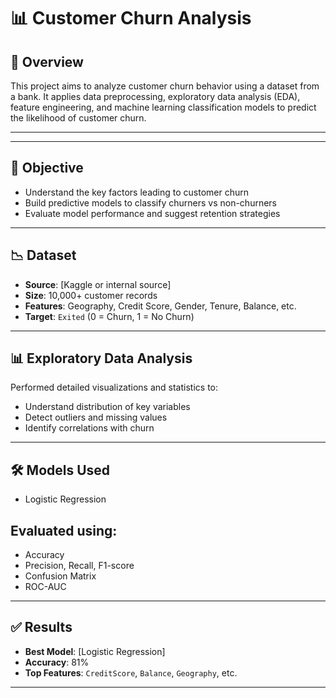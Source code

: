 # 📊 Customer Churn Analysis

## 📌 Overview
This project aims to analyze customer churn behavior using a dataset from a bank. It applies data preprocessing, exploratory data analysis (EDA), feature engineering, and machine learning classification models to predict the likelihood of customer churn.

---


---

## 🧠 Objective
- Understand the key factors leading to customer churn  
- Build predictive models to classify churners vs non-churners  
- Evaluate model performance and suggest retention strategies  

---

## 📉 Dataset
- **Source**: [Kaggle or internal source]  
- **Size**: 10,000+ customer records  
- **Features**: Geography, Credit Score, Gender, Tenure, Balance, etc.  
- **Target**: `Exited` (0 = Churn, 1 = No Churn)  

---

## 📊 Exploratory Data Analysis
Performed detailed visualizations and statistics to:
- Understand distribution of key variables  
- Detect outliers and missing values  
- Identify correlations with churn  

---

## 🛠️ Models Used
- Logistic Regression  


## Evaluated using:
- Accuracy  
- Precision, Recall, F1-score  
- Confusion Matrix  
- ROC-AUC  

---

## ✅ Results
- **Best Model**: [Logistic Regression]  
- **Accuracy**: 81%    
- **Top Features**: `CreditScore`, `Balance`, `Geography`, etc.

---

